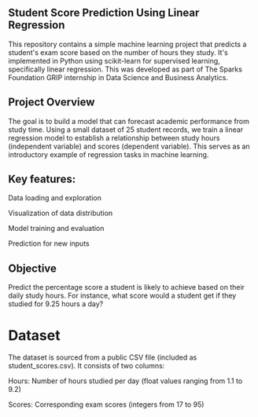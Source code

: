 ## Student Score Prediction Using Linear Regression
This repository contains a simple machine learning project that predicts a student's exam score based on the number of hours they study. It's implemented in Python using scikit-learn for supervised learning, specifically linear regression. This was developed as part of The Sparks Foundation GRIP internship in Data Science and Business Analytics.

## Project Overview
The goal is to build a model that can forecast academic performance from study time. Using a small dataset of 25 student records, we train a linear regression model to establish a relationship between study hours (independent variable) and scores (dependent variable). This serves as an introductory example of regression tasks in machine learning.

## Key features:

Data loading and exploration

Visualization of data distribution

Model training and evaluation

Prediction for new inputs

## Objective
Predict the percentage score a student is likely to achieve based on their daily study hours. For instance, what score would a student get if they studied for 9.25 hours a day?

# Dataset
The dataset is sourced from a public CSV file (included as student_scores.csv). It consists of two columns:

Hours: Number of hours studied per day (float values ranging from 1.1 to 9.2)

Scores: Corresponding exam scores (integers from 17 to 95)
